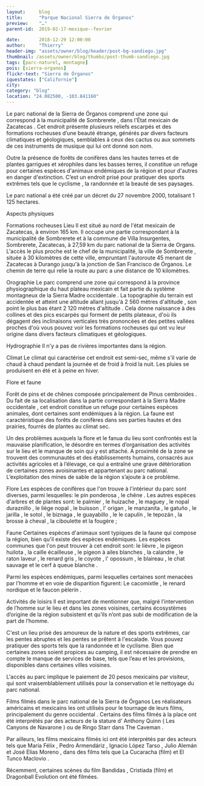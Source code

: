 ```yaml
---
layout:     blog
title:      "Parque Nacional Sierra de Órganos"
preview:    "…"
parent-id:  2019-02-17-mexique--fevrier

date:       2018-12-29 12:00:00
author:     "Thierry"
header-img: "assets/owner/blog/header/post-bg-sandiego.jpg"
thumbnail: /assets/owner/blog/thumbs/post-thumb-sandiego.jpg
tags: [parc-naturel, montagne]
pois: [sierra-organos]
flickr-text: "Sierra de Órganos"
iquestates: ["Californie"]
city: 
category: "blog"
location: "24.082500, -103.841160"
---
```


Le parc national de la Sierra de Órganos comprend une zone qui correspond à la municipalité de Sombrerete , dans l'État mexicain de Zacatecas . Cet endroit présente plusieurs reliefs escarpés et des formations rocheuses d’une beauté étrange, générés par divers facteurs climatiques et géologiques, semblables à ceux des cactus ou aux sommets de ces instruments de musique qui lui ont donné son nom.

Outre la présence de forêts de conifères dans les hautes terres et de plantes garrigues et xérophiles dans les basses terres, il constitue un refuge pour certaines espèces d'animaux endémiques de la région et pour d'autres en danger d'extinction. C’est un endroit prisé pour pratiquer des sports extrêmes tels que le cyclisme , la randonnée et la beauté de ses paysages.

Le parc national a été créé par un décret du 27 novembre 2000, totalisant 1 125 hectares.

Aspects physiques 

Formations rocheuses
Lieu 
Il est situé au nord de l'état mexicain de Zacatecas, à environ 165 km. Il occupe une partie correspondant à la municipalité de Sombrerete et à la commune de Villa Insurgentes, Sombrerete, Zacatecas, à 27,59 km du parc national de la Sierra de Organs. L'accès le plus proche est le chef de la municipalité, la ville de Sombrerete , située à 30 kilomètres de cette ville, empruntant l'autoroute 45 menant de Zacatecas à Durango jusqu'à la jonction de San Francisco de Órganos. Le chemin de terre qui relie la route au parc a une distance de 10 kilomètres.

Orographie 
Le parc comprend une zone qui correspond à la province physiographique du haut plateau mexicain et fait partie du système montagneux de la Sierra Madre occidentale . La topographie du terrain est accidentée et atteint une altitude allant jusqu'à 2 560 mètres d'altitude , son point le plus bas étant 2 120 mètres d'altitude . Cela donne naissance à des collines et des pics escarpés qui forment de petits plateaux, d'où ils dégagent des inclinaisons verticales très prononcées et des petites vallées proches d'où vous pouvez voir les formations rocheuses qui ont vu leur origine dans divers facteurs climatiques et géologiques.

Hydrographie 
Il n'y a pas de rivières importantes dans la région.

Climat 
Le climat qui caractérise cet endroit est semi-sec, même s'il varie de chaud à chaud pendant la journée et de froid à froid la nuit. Les pluies se produisent en été et à peine en hiver.

Flore et faune 

Forêt de pins et de chênes composée principalement de Pinus cembroides .
Du fait de sa localisation dans la partie correspondant à la Sierra Madre occidentale , cet endroit constitue un refuge pour certaines espèces animales, dont certaines sont endémiques à la région. La faune est caractéristique des forêts de conifères dans ses parties hautes et des prairies, fourrés de plantes au climat sec.

Un des problèmes auxquels la flore et le fanua du lieu sont confrontés est la mauvaise planification, le désordre en termes d’organisation des activités sur le lieu et le manque de soin qui y est attaché. A proximité de la zone se trouvent des communautés et des établissements humains, consacrés aux activités agricoles et à l’élevage, ce qui a entraîné une grave détérioration de certaines zones avoisinantes et appartenant au parc national. L’exploitation des mines de sable de la région s’ajoute à ce problème.

Flore 
Les espèces de conifères que l'on trouve à l'intérieur du parc sont diverses, parmi lesquelles: le pin ponderosa , le chêne . Les autres espèces d'arbres et de plantes sont: le palmier , le huizache , le maguey , le nopal duraznillo , le liège nopal , le buisson , l' origan , le manzanita , le gatuño , le jarilla , le sotol , le biznaga , le guayabillo , le le capulín , le tepozán , la brosse à cheval , la ciboulette et la fougère ;

Faune 
Certaines espèces d'animaux sont typiques de la faune qui compose la région, bien qu'il existe des espèces endémiques. Les espèces communes que l'on peut trouver à cet endroit sont: le lièvre , le pigeon huilota , la caille écailleuse , le pigeon à ailes blanches , la calandre , le raton laveur , le renard gris , le coyote , l' opossum , le blaireau , le chat sauvage et le cerf à queue blanche .

Parmi les espèces endémiques, parmi lesquelles certaines sont menacées par l'homme et en voie de disparition figurent: Le cacomixtle , le renard nordique et le faucon pèlerin .


Activités de loisirs 
Il est important de mentionner que, malgré l’intervention de l’homme sur le lieu et dans les zones voisines, certains écosystèmes d’origine de la région subsistent et qu’ils n’ont pas subi de modification de la part de l’homme.

C'est un lieu prisé des amoureux de la nature et des sports extrêmes, car les pentes abruptes et les pentes se prêtent à l'escalade. Vous pouvez pratiquer des sports tels que la randonnée et le cyclisme. Bien que certaines zones soient propices au camping, il est nécessaire de prendre en compte le manque de services de base, tels que l’eau et les provisions, disponibles dans certaines villes voisines.

L'accès au parc implique le paiement de 20 pesos mexicains par visiteur, qui sont vraisemblablement utilisés pour la conservation et le nettoyage du parc national.

Films filmés dans le parc national de la Sierra de Órganos 
Les réalisateurs américains et mexicains les ont utilisés pour le tournage de leurs films, principalement du genre occidental . Certains des films filmés à la place ont été interprétés par des acteurs de la stature d’ Anthony Quinn ( Les Canyons de Navarone ) ou de Ringo Starr dans The Caveman .

Par ailleurs, les films mexicains filmés ici ont été interprétés par des acteurs tels que María Félix , Pedro Armendáriz , Ignacio López Tarso , Julio Alemán et José Elias Moreno , dans des films tels que La Cucaracha (film) et El Tunco Maclovio .

Récemment, certaines scènes du film Bandidas , Cristiada (film) et Dragonball Evolution ont été filmées.
